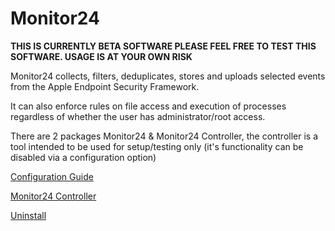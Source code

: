 # Monitor24

**THIS IS CURRENTLY BETA SOFTWARE PLEASE FEEL FREE TO TEST THIS SOFTWARE. USAGE IS AT YOUR OWN RISK**

Monitor24 collects, filters, deduplicates, stores and uploads selected events from the Apple Endpoint Security Framework.

It can also enforce rules on file access and execution of processes regardless of whether the user has administrator/root access.

There are 2 packages Monitor24 & Monitor24 Controller, the controller is a tool intended to be used for setup/testing only (it's functionality can be disabled via a configuration option)

[Configuration Guide](./docs/Configuration.md)

[Monitor24 Controller](./docs/Controller.md)

[Uninstall](./docs/Removal.md)
